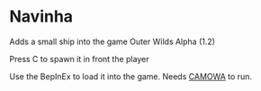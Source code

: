 # Navinha
Adds a small ship into the game Outer Wilds Alpha (1.2)

Press C to spawn it in front the player

Use the BepInEx to load it into the game. Needs [CAMOWA](https://github.com/ShoosGun/CAMOWA/releases) to run.
